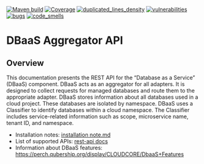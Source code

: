 [![Maven build](https://github.com/Netcracker/qubership-dbaas/actions/workflows/maven-build.yaml/badge.svg)](https://github.com/Netcracker/qubership-dbaas/actions/workflows/maven-build.yaml)
[![Coverage](https://sonarcloud.io/api/project_badges/measure?metric=coverage&project=Netcracker_qubership-dbaas)](https://sonarcloud.io/summary/overall?id=Netcracker_qubership-dbaas)
[![duplicated_lines_density](https://sonarcloud.io/api/project_badges/measure?metric=duplicated_lines_density&project=Netcracker_qubership-dbaas)](https://sonarcloud.io/summary/overall?id=Netcracker_qubership-dbaas)
[![vulnerabilities](https://sonarcloud.io/api/project_badges/measure?metric=vulnerabilities&project=Netcracker_qubership-dbaas)](https://sonarcloud.io/summary/overall?id=Netcracker_qubership-dbaas)
[![bugs](https://sonarcloud.io/api/project_badges/measure?metric=bugs&project=Netcracker_qubership-dbaas)](https://sonarcloud.io/summary/overall?id=Netcracker_qubership-dbaas)
[![code_smells](https://sonarcloud.io/api/project_badges/measure?metric=code_smells&project=Netcracker_qubership-dbaas)](https://sonarcloud.io/summary/overall?id=Netcracker_qubership-dbaas)

# DBaaS Aggregator API



## Overview
This documentation presents the REST API for the “Database as a Service” (DBaaS) component. DBaaS acts as an aggregator for all adapters. It is designed to collect requests for managed databases and route them to the appropriate adapter. DBaaS stores information about all databases used in a cloud project. These databases are isolated by namespace. DBaaS uses a Classifier to identify databases within a cloud namespace. The Classifier includes service-related information such as scope, microservice name, tenant ID, and namespace.

* Installation notes: [installation note.md](./docs/installation/installation.md)
* List of supported APIs: [rest-api docs](./docs/rest-api.md)
* Information about DBaaS features: https://perch.qubership.org/display/CLOUDCORE/DbaaS+Features 
